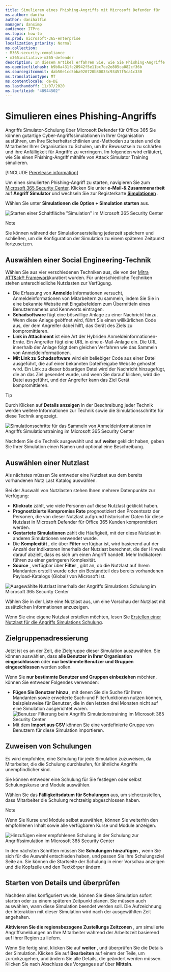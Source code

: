 ```yaml
---
title: Simulieren eines Phishing-Angriffs mit Microsoft Defender für
ms.author: daniha
author: danihalfin
manager: dansimp
audience: ITPro
ms.topic: how-to
ms.prod: microsoft-365-enterprise
localization_priority: Normal
ms.collection:
- M365-security-compliance
- m365initiative-m365-defender
description: In diesem Artikel erfahren Sie, wie Sie Phishing-Angriffe simulieren und Ihre Benutzer bei der Phishing-Prävention mit Angriffs Simulationstraining in Microsoft Defender für Office 365 Schulen.
ms.openlocfilehash: b9b8a431fc28942f5e11bc7ce2e805ca082cf36b
ms.sourcegitcommit: dab50e1cc5bba920720b80033c93457f5ca1c330
ms.translationtype: MT
ms.contentlocale: de-DE
ms.lasthandoff: 11/07/2020
ms.locfileid: "48944502"
---
```

# <a name="simulate-a-phishing-attack"></a>Simulieren eines Phishing-Angriffs

Angriffs Simulator-Schulung über Microsoft Defender für Office 365 Sie können gutartige Cyber-Angriffssimulationen in Ihrer Organisation ausführen, um Ihre Sicherheitsrichtlinien und-Methoden zu testen und die Mitarbeiter Ihrer Organisation zu Schulen, um Ihr Bewusstsein zu schärfen und ihre Anfälligkeit für Angriffe zu verringern. Im folgenden wird erläutert, wie Sie einen Phishing-Angriff mithilfe von Attack Simulator Training simulieren.

[!INCLUDE [Prerelease information](../includes/prerelease.md)]

Um einen simulierten Phishing-Angriff zu starten, navigieren Sie zum [Microsoft 365 Security Center](https://security.microsoft.com/). Klicken Sie unter **e-Mail-& Zusammenarbeit** auf **Angriff Simulator** und wechseln Sie zur Registerkarte [**Simulationen**](https://security.microsoft.com/attacksimulator?viewid=simulations) .

Wählen Sie unter **Simulationen** **die Option + Simulation starten** aus.

![Starten einer Schaltfläche "Simulation" im Microsoft 365 Security Center](../../media/attack-sim-preview-launch.png)

> [!NOTE]
> Sie können während der Simulationserstellung jederzeit speichern und schließen, um die Konfiguration der Simulation zu einem späteren Zeitpunkt fortzusetzen.

## <a name="selecting-a-social-engineering-technique"></a>Auswählen einer Social Engineering-Technik

Wählen Sie aus vier verschiedenen Techniken aus, die von der [Mitra ATT&ck® Framework](https://attack.mitre.org/techniques/enterprise/)kuratiert wurden. Für unterschiedliche Techniken stehen unterschiedliche Nutzlasten zur Verfügung.

- Die Erfassung von **Anmelde** Informationen versucht, Anmeldeinformationen von Mitarbeitern zu sammeln, indem Sie Sie in eine bekannte Website mit Eingabefeldern zum Übermitteln eines Benutzernamens und Kennworts eintragen.
- **Schadsoftware** fügt eine böswillige Anlage zu einer Nachricht hinzu. Wenn diese Anlage geöffnet wird, führt Sie einen willkürlichen Code aus, der dem Angreifer dabei hilft, das Gerät des Ziels zu kompromittieren.
- **Link in Attachment** ist eine Art der Hybriden Anmeldeinformationen-Ernte. Ein Angreifer fügt eine URL in eine e-Mail-Anlage ein. Die URL innerhalb der Anlage folgt dem gleichen Verfahren wie das Sammeln von Anmeldeinformationen.
- **Mit Link zu Schadsoftware** wird ein beliebiger Code aus einer Datei ausgeführt, die auf einer bekannten Dateifreigabe Website gehostet wird. Ein Link zu dieser bösartigen Datei wird der Nachricht hinzugefügt, die an das Ziel gesendet wurde, und wenn Sie darauf klicken, wird die Datei ausgeführt, und der Angreifer kann das Ziel Gerät kompromittieren.

> [!TIP]
> Durch Klicken auf **Details anzeigen** in der Beschreibung jeder Technik werden weitere Informationen zur Technik sowie die Simulationsschritte für diese Technik angezeigt.
>
> ![Simulationsschritte für das Sammeln von Anmeldeinformationen im Angriffs Simulationstraining im Microsoft 365 Security Center](../../media/attack-sim-preview-sim-steps.png)

Nachdem Sie die Technik ausgewählt und auf **weiter** geklickt haben, geben Sie Ihrer Simulation einen Namen und optional eine Beschreibung.

## <a name="selecting-a-payload"></a>Auswählen einer Nutzlast

Als nächstes müssen Sie entweder eine Nutzlast aus dem bereits vorhandenen Nutz Last Katalog auswählen.

Bei der Auswahl von Nutzlasten stehen Ihnen mehrere Datenpunkte zur Verfügung:

- **Klickrate** zählt, wie viele Personen auf diese Nutzlast geklickt haben.
- **Prognostizierte Kompromiss Rate** prognostiziert den Prozentsatz der Personen, die von dieser Nutzlast aufgrund historischer Daten für diese Nutzlast in Microsoft Defender für Office 365 Kunden kompromittiert werden.
- **Gestartete Simulationen** zählt die Häufigkeit, mit der diese Nutzlast in anderen Simulationen verwendet wurde.
- Die **Komplexität** , die über **Filter** verfügbar ist, wird basierend auf der Anzahl der Indikatoren innerhalb der Nutzlast berechnet, die der Hinweis darauf abzielt, dass es sich um einen Angriff handelt. Mehr Indikatoren führen zu einer geringeren Komplexität.
- **Source** , verfügbar über **Filter** , gibt an, ob die Nutzlast auf Ihrem Mandanten erstellt wurde oder ein Bestandteil des bereits vorhandenen Payload-Katalogs (Global) von Microsoft ist.

![Ausgewählte Nutzlast innerhalb der Angriffs Simulations Schulung im Microsoft 365 Security Center](../../media/attack-sim-preview-select-payload.png)

Wählen Sie in der Liste eine Nutzlast aus, um eine Vorschau der Nutzlast mit zusätzlichen Informationen anzuzeigen.

Wenn Sie eine eigene Nutzlast erstellen möchten, lesen Sie [Erstellen einer Nutzlast für die Angriffs Simulations Schulung](attack-simulation-training-payloads.md).

## <a name="audience-targeting"></a>Zielgruppenadressierung

Jetzt ist es an der Zeit, die Zielgruppe dieser Simulation auszuwählen. Sie können auswählen, dass **alle Benutzer in Ihrer Organisation eingeschlossen** oder **nur bestimmte Benutzer und Gruppen eingeschlossen** werden sollen. 

Wenn Sie **nur bestimmte Benutzer und Gruppen einbeziehen** möchten, können Sie entweder Folgendes verwenden:

- **Fügen Sie Benutzer hinzu** , mit denen Sie die Suche für Ihren Mandanten sowie erweiterte Such-und Filterfunktionen nutzen können, beispielsweise für Benutzer, die in den letzten drei Monaten nicht auf eine Simulation ausgerichtet waren.
  ![Benutzer Filterung beim Angriffs Simulationstraining im Microsoft 365 Security Center](../../media/attack-sim-preview-user-targeting.png)
- Mit dem **Import aus CSV** können Sie eine vordefinierte Gruppe von Benutzern für diese Simulation importieren.

## <a name="assigning-training"></a>Zuweisen von Schulungen

Es wird empfohlen, eine Schulung für jede Simulation zuzuweisen, da Mitarbeiter, die die Schulung durchlaufen, für ähnliche Angriffe unempfindlicher sind.

Sie können entweder eine Schulung für Sie festlegen oder selbst Schulungskurse und Module auswählen.

Wählen Sie das **Fälligkeitsdatum für Schulungen** aus, um sicherzustellen, dass Mitarbeiter die Schulung rechtzeitig abgeschlossen haben.

> [!NOTE]
> Wenn Sie Kurse und Module selbst auswählen, können Sie weiterhin den empfohlenen Inhalt sowie alle verfügbaren Kurse und Module anzeigen.
>
> ![Hinzufügen einer empfohlenen Schulung in der Schulung zur Angriffssimulation im Microsoft 365 Security Center](../../media/attack-sim-preview-add-training.png)

In den nächsten Schritten müssen Sie **Schulungen hinzufügen** , wenn Sie sich für die Auswahl entschieden haben, und passen Sie Ihre Schulungsziel Seite an. Sie können die Startseite der Schulung in einer Vorschau anzeigen und die Kopfzeile und den Textkörper ändern.

## <a name="launch-details-and-review"></a>Starten von Details und überprüfen

Nachdem alles konfiguriert wurde, können Sie diese Simulation sofort starten oder zu einem späteren Zeitpunkt planen. Sie müssen auch auswählen, wann diese Simulation beendet werden soll. Die Aufzeichnung der Interaktion mit dieser Simulation wird nach der ausgewählten Zeit angehalten. 

**Aktivieren Sie die regionsbezogene Zustellungs Zeitzonen** , um simulierte Angriffsmeldungen an Ihre Mitarbeiter während der Arbeitszeit basierend auf Ihrer Region zu liefern.

Wenn Sie fertig sind, klicken Sie auf **weiter** , und überprüfen Sie die Details der Simulation. Klicken Sie auf **Bearbeiten** auf einem der Teile, um zurückzugehen, und ändern Sie alle Details, die geändert werden müssen. Klicken Sie nach Abschluss des Vorganges auf über **Mitteln**.
